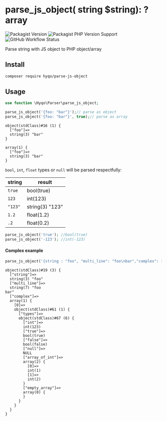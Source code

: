 # parse_js_object( string $string): ?array

![Packagist Version](https://img.shields.io/packagist/v/hyqo/parse-js-object?style=flat-square)
![Packagist PHP Version Support](https://img.shields.io/packagist/php-v/hyqo/parse-js-object?style=flat-square)
![GitHub Workflow Status](https://img.shields.io/github/workflow/status/hyqo/parse-js-object/run-tests?style=flat-square)

Parse string with JS object to PHP object/array

## Install

```sh
composer require hyqo/parse-js-object 
```

## Usage

```php
use function \Hyqo\Parser\parse_js_object;

parse_js_object('{foo: "bar"}');// parse as object 
parse_js_object('{foo: "bar"}', true);// parse as array
```

```text
object(stdClass)#16 (1) {
  ["foo"]=>
  string(3) "bar"
}
```

```text
array(1) {
  ["foo"]=>
  string(3) "bar"
}
```

`bool`, `int`, `float` types or `null` will be parsed respectfully:

| string  | result          |
|---------|-----------------|
| `true`  | bool(true)      |
| `123`   | int(123)        |
| `"123"` | string(3) "123" |
| `1.2`   | float(1.2)      |
| `.2`    | float(0.2)      |

```php
parse_js_object('true'); //bool(true)
parse_js_object('-123'); //int(-123)
```

#### Complex example

```php 
parse_js_object('{string : "foo", "multi_line": "foo\nbar","complex": [{"types": {"int": 123, "true": true, "false": false, "null": null,"array_of_int": [1,2], "empty_array": []}}]}')
```

```text
object(stdClass)#19 (3) {
  ["string"]=>
  string(3) "foo"
  ["multi_line"]=>
  string(7) "foo
bar"
  ["complex"]=>
  array(1) {
    [0]=>
    object(stdClass)#61 (1) {
      ["types"]=>
      object(stdClass)#67 (6) {
        ["int"]=>
        int(123)
        ["true"]=>
        bool(true)
        ["false"]=>
        bool(false)
        ["null"]=>
        NULL
        ["array_of_int"]=>
        array(2) {
          [0]=>
          int(1)
          [1]=>
          int(2)
        }
        ["empty_array"]=>
        array(0) {
        }
      }
    }
  }
}
```
